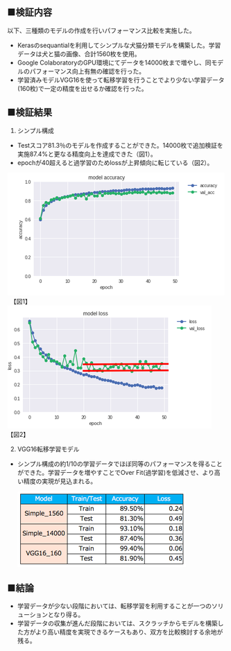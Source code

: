 
## ■検証内容
以下、三種類のモデルの作成を行いパフォーマンス比較を実施した。
- Kerasのsequantialを利用してシンプルな犬猫分類モデルを構築した。学習データは犬と猫の画像、合計1560枚を使用。
- Google ColaboratoryのGPU環境にてデータを14000枚まで増やし、同モデルのパフォーマンス向上有無の確認を行った。
- 学習済みモデルVGG16を使って転移学習を行うことでより少ない学習データ(160枚)で一定の精度を出せるか確認を行った。

## ■検証結果
1. シンプル構成
- Testスコア81.3％のモデルを作成することができた。14000枚で追加検証を実施87.4%と更なる精度向上を達成できた（図1）。  
- epochが40超えると過学習のためlossが上昇傾向に転じている（図2）。　　

![img](https://github.com/tkshim/Picture/blob/master/keras_accuracy.png)  
　【図1】  
![img](https://github.com/tkshim/Picture/blob/master/keras_loss.png)   
【図2】  

2. VGG16転移学習モデル
- シンプル構成の約1/10の学習データでほぼ同等のパフォーマンスを得ることができた。学習データを増やすことでOver Fit(過学習)を低減させ、より高い精度の実現が見込まれる。

  ![img](https://github.com/tkshim/Picture/blob/master/keras_performance_hikaku.png)

## ■結論
- 学習データが少ない段階においては、転移学習を利用することが一つのソリューションとなり得る。
- 学習データの収集が進んだ段階においては、スクラッチからモデルを構築した方がより高い精度を実現できるケースもあり、双方を比較検討する余地が残る。
